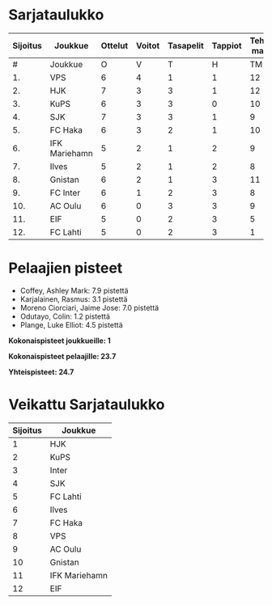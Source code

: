 # Sarjataulukko
| Sijoitus | Joukkue | Ottelut | Voitot | Tasapelit | Tappiot | Tehdyt maalit | Päästetyt maalit | Maaliero | Syötöt |
|----------|---------|---------|--------|-----------|---------|----------------|-------------------|----------|-------|
|# | Joukkue | O | V | T | H | TM | PM | ME | S | L | L% | R | KK | PK | PA | P|
|1. | VPS | 6 | 4 | 1 | 1 | 12 | 7 | 5 | 9 | 85 | 14,12 | 72 | 11 | 0 | 11 | 13|
|2. | HJK | 7 | 3 | 3 | 1 | 12 | 8 | 4 | 10 | 103 | 11,65 | 72 | 12 | 0 | 11 | 12|
|3. | KuPS | 6 | 3 | 3 | 0 | 10 | 6 | 4 | 5 | 52 | 19,23 | 69 | 11 | 1 | 9 | 12|
|4. | SJK | 7 | 3 | 3 | 1 | 9 | 8 | 1 | 6 | 74 | 12,16 | 81 | 18 | 0 | 13 | 12|
|5. | FC Haka | 6 | 3 | 2 | 1 | 10 | 5 | 5 | 8 | 54 | 18,52 | 63 | 16 | 1 | 10 | 11|
|6. | IFK Mariehamn | 5 | 2 | 1 | 2 | 9 | 8 | 1 | 1 | 40 | 22,50 | 56 | 16 | 1 | 6 | 7|
|7. | Ilves | 5 | 2 | 1 | 2 | 8 | 9 | -1 | 6 | 69 | 11,59 | 62 | 17 | 2 | 5 | 7|
|8. | Gnistan | 6 | 2 | 1 | 3 | 11 | 13 | -2 | 7 | 43 | 25,58 | 73 | 23 | 0 | 8 | 7|
|9. | FC Inter | 6 | 1 | 2 | 3 | 8 | 11 | -3 | 6 | 60 | 13,33 | 56 | 17 | 1 | 12 | 5|
|10. | AC Oulu | 6 | 0 | 3 | 3 | 9 | 12 | -3 | 7 | 59 | 15,25 | 89 | 19 | 0 | 9 | 3|
|11. | EIF | 5 | 0 | 2 | 3 | 5 | 8 | -3 | 3 | 31 | 16,13 | 53 | 14 | 0 | 4 | 2|
|12. | FC Lahti | 5 | 0 | 2 | 3 | 1 | 9 | -8 | 0 | 45 | 2,22 | 45 | 9 | 1 | 12 | 2|

# Pelaajien pisteet
* Coffey, Ashley Mark: 7.9 pistettä
* Karjalainen, Rasmus: 3.1 pistettä
* Moreno Ciorciari, Jaime Jose: 7.0 pistettä
* Odutayo, Colin: 1.2 pistettä
* Plange, Luke Elliot: 4.5 pistettä

**Kokonaispisteet joukkueille: 1**

**Kokonaispisteet pelaajille: 23.7**

**Yhteispisteet: 24.7**

# Veikattu Sarjataulukko
| Sijoitus | Joukkue |
|----------|---------|
| 1 | HJK |
| 2 | KuPS |
| 3 | Inter |
| 4 | SJK |
| 5 | FC Lahti |
| 6 | Ilves |
| 7 | FC Haka |
| 8 | VPS |
| 9 | AC Oulu |
| 10 | Gnistan |
| 11 | IFK Mariehamn |
| 12 | EIF |

